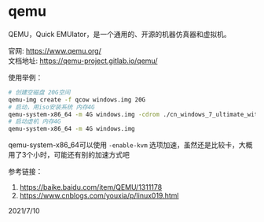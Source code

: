# qemu

QEMU，Quick EMUlator，是一个通用的、开源的机器仿真器和虚拟机。  

官网: https://www.qemu.org/  
文档地址: https://qemu-project.gitlab.io/qemu/  

使用举例：  
```bash
# 创建空磁盘 20G空间
qemu-img create -f qcow windows.img 20G
# 启动，用iso安装系统 内存4G
qemu-system-x86_64 -m 4G windows.img -cdrom ./cn_windows_7_ultimate_with_sp1_x64_dvd_u_677408.iso
# 启动虚机 内存4G
qemu-system-x86_64 -m 4G windows.img
```
qemu-system-x86_64可以使用 `-enable-kvm` 选项加速，虽然还是比较卡，大概用了3个小时，可能还有别的加速方式吧  


参考链接：  
1. https://baike.baidu.com/item/QEMU/1311178
2. https://www.cnblogs.com/youxia/p/linux019.html


2021/7/10  
